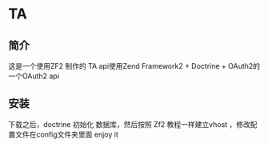 TA
=======================

简介
------------
这是一个使用ZF2 制作的 TA api使用Zend Framework2 + Doctrine + OAuth2的一个OAuth2 api


安装
------------
下载之后，doctrine 初始化 数据库，然后按照 Zf2 教程一样建立vhost ，修改配置文件在config文件夹里面
enjoy it
